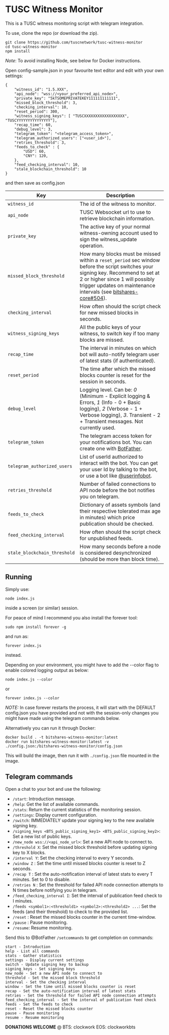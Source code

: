# TUSC Witness Monitor

This is a TUSC witness monitoring script with telegram integration.

To use, clone the repo (or download the zip).

```
git clone https://github.com/tuscnetwork/tusc-witness-monitor
cd tusc-witness-monitor
npm install
```

*Note*: To avoid installing Node, see below for Docker instructions.

Open config-sample.json in your favourite text editor and edit with your own settings:

```
{
    "witness_id": "1.5.XXX",
    "api_node": "wss://<your_preferred_api_node>",
    "private_key": "5kTSOMEPRIVATEKEY111111111111",
    "missed_block_threshold": 3,
    "checking_interval": 10,
    "reset_period": 300,
    "witness_signing_keys": [ "TUSCXXXXXXXXXXXXXXXXXX", "TUSCYYYYYYYYYYYYYYY"],
    "recap_time": 60,
    "debug_level": 3,
    "telegram_token": "<telegram_access_token>",
    "telegram_authorized_users": ["<user_id>"],
    "retries_threshold": 3,
    "feeds_to_check" : {
        "USD": 60,
        "CNY": 120,
    },
    "feed_checking_interval": 10,
    "stale_blockchain_threshold": 10
}
``` 
  
and then save as config.json

| Key | Description |
| --- | --- |
| `witness_id` | The id of the witness to monitor. |
| `api_node` | TUSC Websocket url to use to retrieve blockchain information. |
| `private_key`  | The active key of your normal witness-owning account used to sign the witness_update operation. |
| `missed_block_threshold`  | How many blocks must be missed within a `reset_period` sec window before the script switches your signing key. Recommend to set at 2 or higher since 1 will possibly trigger updates on maintenance intervals (see [bitshares-core#504](https://github.com/bitshares/bitshares-core/issues/504)). |
| `checking_interval` | How often should the script check for new missed blocks in seconds. |
| `witness_signing_keys`  | All the public keys of your witness, to switch key if too many blocks are missed. |
| `recap_time`  | The interval in minutes on which bot will auto-notify telegram user of latest stats (if authenticated). |
| `reset_period`  | The time after which the missed blocks counter is reset for the session in seconds. |
| `debug_level`  | Logging level. Can be: _0_ (Minimum - Explicit logging & Errors, _1_ (Info - 0 + Basic logging), _2_ (Verbose - 1 + Verbose logging),  _3_. Transient - 2 + Transient messages.  Not currently used. |
| `telegram_token`  | The telegram access token for your notifications bot. You can create one with [BotFather](https://telegram.me/BotFather). |
| `telegram_authorized_users` | List of userId authorized to interact with the bot. You can get your user Id by talking to the bot, or use a bot like [@userinfobot](https://telegram.me/userinfobot). |
| `retries_threshold`  | Number of failed connections to API node before the bot notifies you on telegram. |
| `feeds_to_check`| Dictionary of assets symbols (and their respective tolerated max age in minutes) which price publication should be checked. |
| `feed_checking_interval` | How often should the script check for unpublished feeds. | 
| `stale_blockchain_threshold` | How many seconds before a node is considered desynchronized (should be more than block time).| 

## Running

Simply use:

`node index.js`

inside a screen (or similar) session.

For peace of mind I recommend you also install the forever tool:

`sudo npm install forever -g`

and run as:

`forever index.js`

instead.

Depending on your environment, you might have to add the --color flag to enable colored logging output as below:

`node index.js --color`

or

`forever index.js --color`


*NOTE:* In case forever restarts the process, it will start with the DEFAULT config.json you have provided and not with the session-only changes you might have made using the telegram commands below.

Alternatively you can run it through Docker:

```
docker build . -t bitshares-witness-monitor:latest
docker run bitshares-witness-monitor:latest -v ./config.json:/bitshares-witness-monitor/config.json
```

This will build the image, then run it with `./config.json` file mounted in the image.

## Telegram commands

Open a chat to your bot and use the following:

- `/start`: Introduction message.
- `/help`: Get the list of available commands. 
- `/stats`: Return the current statistics of the monitoring session.
- `/settings`: Display current configuration.
- `/switch`: IMMEDIATELY update your signing key to the new available signing key.
- `/signing_keys <BTS_public_signing_key1> <BTS_public_signing_key2>`: Set a new list of public keys.
- `/new_node wss://<api_node_url>`: Set a new API node to connect to.
- `/threshold X`: Set the missed block threshold before updating signing key to X blocks.
- `/interval Y`: Set the checking interval to every Y seconds.
- `/window Z` : Set the time until missed blocks counter is reset to Z seconds.
- `/recap T` : Set the auto-notification interval of latest stats to every T minutes. Set to 0 to disable.
- `/retries N` : Set the threshold for failed API node connection attempts to N times before notifying you in telegram.
- `/feed_checking_interval I`: Set the interval of publication feed check to I minutes.
- `/feeds <symbol1>:<threshold1> <symbol2>:<threshold2> ...`: Set the feeds (and their threshold) to check to the provided list.
- `/reset` : Reset the missed blocks counter in the current time-window.
- `/pause` : Pause monitoring.
- `/resume`: Resume monitoring.

Send this to @BotFather `/setcommands` to get completion on commands:

```
start - Introduction
help - List all commands
stats - Gather statistics
settings - Display current settings
switch - Update signing key to backup
signing_keys - Set signing keys
new_node - Set a new API node to connect to
threshold - Set the missed block threshold
interval - Set the checking interval
window - Set the time until missed blocks counter is reset
recap - Set the auto-notification interval of latest stats
retries - Set the threshold for failed API node connection attempts 
feed_checking_interval - Set the interval of publication feed check
feeds - Set the feeds to check
reset - Reset the missed blocks counter
pause - Pause monitoring
resume - Resume monitoring
```

**DONATIONS WELCOME**
@
BTS: clockwork
EOS: clockworkbts

